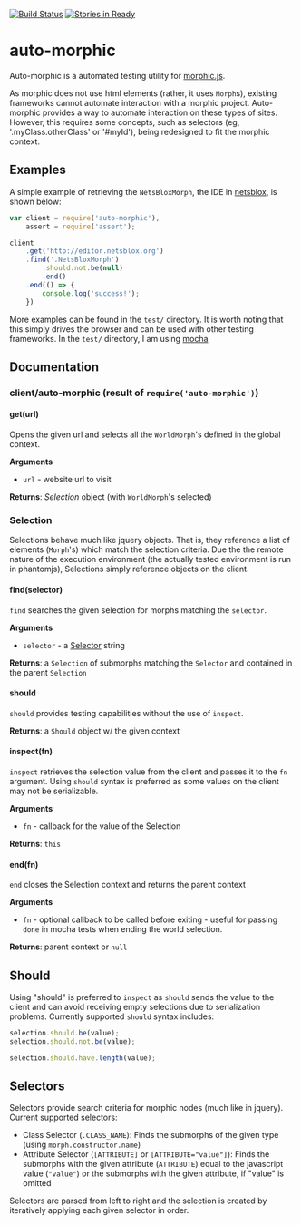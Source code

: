 [![Build Status](https://travis-ci.org/NetsBlox/auto-morphic.svg?branch=master)](https://travis-ci.org/NetsBlox/auto-morphic)
[![Stories in Ready](https://badge.waffle.io/NetsBlox/auto-morphic.png?label=ready&title=Ready)](http://waffle.io/NetsBlox/auto-morphic)
# auto-morphic
Auto-morphic is a automated testing utility for [morphic.js](https://github.com/jmoenig/morphic.js).

As morphic does not use html elements (rather, it uses `Morph`s), existing frameworks cannot automate interaction with a morphic project. Auto-morphic provides a way to automate interaction on these types of sites. However, this requires some concepts, such as selectors (eg, '.myClass.otherClass' or '#myId'), being redesigned to fit the morphic context.

## Examples
A simple example of retrieving the `NetsBloxMorph`, the IDE in [netsblox](http://netsblox.org), is shown below:

```javascript
var client = require('auto-morphic'),
    assert = require('assert');

client
    .get('http://editor.netsblox.org')
    .find('.NetsBloxMorph')
        .should.not.be(null)
        .end()
    .end(() => {
        console.log('success!');
    })
```

More examples can be found in the `test/` directory. It is worth noting that this simply drives the browser and can be used with other testing frameworks. In the `test/` directory, I am using [mocha](http://mochajs.org)

## Documentation
### client/auto-morphic (result of `require('auto-morphic')`)
#### get(url)
Opens the given url and selects all the `WorldMorph`'s defined in the global context.

__Arguments__
- `url` - website url to visit

__Returns__: _Selection_ object (with `WorldMorph`'s selected)

### Selection
Selections behave much like jquery objects. That is, they reference a list of elements (`Morph`'s) which match the selection criteria. Due the the remote nature of the execution environment (the actually tested environment is run in phantomjs), Selections simply reference objects on the client.

#### find(selector)
`find` searches the given selection for morphs matching the `selector`.

__Arguments__
- `selector` - a [Selector](#Selectors) string

__Returns__: a `Selection` of submorphs matching the `Selector` and contained in the parent `Selection`

#### should
`should` provides testing capabilities without the use of `inspect`.

__Returns__: a `Should` object w/ the given context

#### inspect(fn)
`inspect` retrieves the selection value from the client and passes it to the `fn` argument. Using `should` syntax is preferred as some values on the client may not be serializable.

__Arguments__
- `fn` - callback for the value of the Selection

__Returns__: `this`

#### end(fn)
`end` closes the Selection context and returns the parent context

__Arguments__
- `fn` - optional callback to be called before exiting - useful for passing `done` in mocha tests when ending the world selection.

__Returns__: parent context or `null`

## Should
Using "should" is preferred to `inspect` as `should` sends the value to the client and can avoid receiving empty selections due to serialization problems. Currently supported `should` syntax includes:

```javascript
selection.should.be(value);
selection.should.not.be(value);

selection.should.have.length(value);
```

## Selectors
Selectors provide search criteria for morphic nodes (much like in jquery). Current supported selectors:
- Class Selector (`.CLASS_NAME`): Finds the submorphs of the given type (using `morph.constructor.name`)
- Attribute Selector (`[ATTRIBUTE]` or `[ATTRIBUTE="value"]`): Finds the submorphs with the given attribute (`ATTRIBUTE`) equal to the javascript value (`"value"`) or the submorphs with the given attribute, if "value" is omitted

Selectors are parsed from left to right and the selection is created by iteratively applying each given selector in order.
